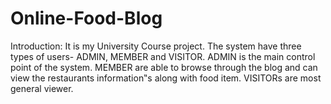 # Online-Food-Blog

Introduction:
It is my University Course project. The system have three types of users- ADMIN, MEMBER and VISITOR. 
ADMIN is the main control point of the system. MEMBER are able to browse through the blog and can 
view the restaurants information‟s along with food item. VISITORs are most general viewer.
